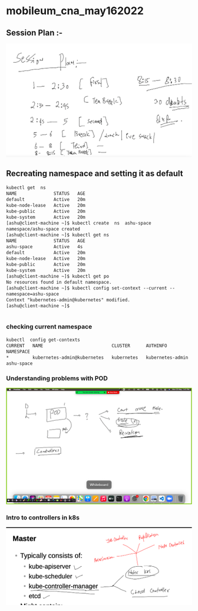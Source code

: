 # mobileum_cna_may162022

## Session Plan :-  

<img src="plan.png">

## Recreating namespace and setting it as default 

```
kubectl get  ns
NAME              STATUS   AGE
default           Active   20m
kube-node-lease   Active   20m
kube-public       Active   20m
kube-system       Active   20m
[ashu@client-machine ~]$ kubectl create  ns  ashu-space 
namespace/ashu-space created
[ashu@client-machine ~]$ kubectl get ns
NAME              STATUS   AGE
ashu-space        Active   4s
default           Active   20m
kube-node-lease   Active   20m
kube-public       Active   20m
kube-system       Active   20m
[ashu@client-machine ~]$ kubectl get po
No resources found in default namespace.
[ashu@client-machine ~]$ kubectl config set-context --current --namespace=ashu-space
Context "kubernetes-admin@kubernetes" modified.
[ashu@client-machine ~]$ 


```

### checking current namespace 

```
kubectl  config get-contexts 
CURRENT   NAME                          CLUSTER      AUTHINFO           NAMESPACE
*         kubernetes-admin@kubernetes   kubernetes   kubernetes-admin   ashu-space
```

### Understanding problems with POD 
<img src="prob11.png">

### Intro to controllers in k8s 

<img src="prob1.png">




